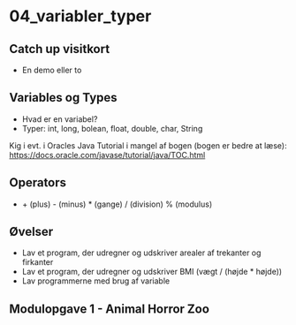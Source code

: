 # 04_variabler_typer

## Catch up visitkort
* En demo eller to

## Variables og Types
* Hvad er en variabel?
* Typer: int, long, bolean, float, double, char, String

Kig i evt. i Oracles Java Tutorial i mangel af bogen (bogen er bedre at læse): https://docs.oracle.com/javase/tutorial/java/TOC.html 
## Operators
* \+ (plus) - (minus) * (gange) / (division) % (modulus)

## Øvelser
* Lav et program, der udregner og udskriver arealer af trekanter og firkanter
* Lav et program, der udregner og udskriver BMI (vægt / (højde * højde))
* Lav programmerne med brug af variable

## Modulopgave 1 - Animal Horror Zoo
